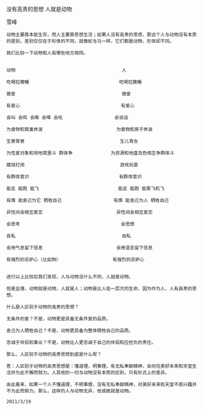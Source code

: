 没有高贵的思想 人就是动物

雪峰


    动物主要靠本能生存，而人主要靠思想生活；如果人没有高贵的思想，那这个人与动物没有本质的差别，差别仅仅在于形体的不同，就像蛇与马一样，它们都是动物，形体却不同。

    我们比较一下动物和人有哪些地方相同。
    

    动物                                       人

    吃喝拉撒睡                                 吃喝拉撒睡
 
    做爱                                       做爱

    有爱心                                     有爱心

    会叫 会鸣 会嘶 会嗥 会吼                   会说话

    为食物和窝巢奔波                           为食物和房子奔波

    生崽育崽                                   生儿育女

    为性爱对象和领地窝里斗 群体争              为资源和地盘及色相互争群体斗

    嬉戏打闹                                   游戏玩耍

    有群体意识                                 有群体意识

    能走 能跑 能飞                             能走 能跑 能乘飞机飞

    有情 能舍己为它 牺牲自己                   有情 能舍己为人 牺牲自己

    异性间会相互爱恋                           异性间会相互爱恋

    会思考                                     会思想

    自私                                       自私

    会用气息留下信息                           会用语言留下信息

    有强烈的忌妒心（比如狗）                   有强烈的忌妒心 
    

    进行以上比较后我们发现，人与动物没什么不同，人就是动物。
    
    但是且慢，动物就是动物，人就是人；动物是比人低一层次的生命，因为作为人，人有高贵的思想。
    
    什么是人区别于动物的高贵的思想？

    无条件的爱？不是，动物更是具备无条件爱的品质。

    舍己为人牺牲自己？不是，动物更具备为整体牺牲自己的品质。

    忠诚于伴侣和事业？不是，动物比人更忠诚于自己的伴侣和应担负的责任。

    那么，人区别于动物的高贵思想到底是什么呢？

    答：人区别于动物的高贵思想是：懂道理，明事理，有无私奉献精神，会向往美好未来和天堂生活并为此不懈而努力。人其他的一切与动物没有本质的区别，只有形式上的差异。

    由此看来，如果一个人不懂道理，不明事理，没有无私奉献精神，对美好未来和天堂不感兴趣并不为此而努力，那么，这样的人与动物无异，他或她就是动物。

    2011/3/19




